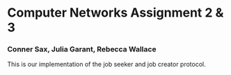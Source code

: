 # Computer Networks Assignment 2 & 3
### Conner Sax, Julia Garant, Rebecca Wallace

This is our implementation of the job seeker and job creator protocol.
